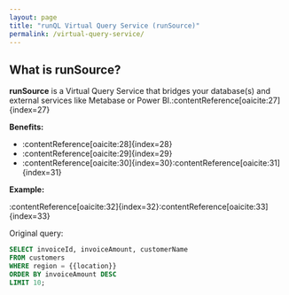 ```yaml
---
layout: page
title: "runQL Virtual Query Service (runSource)"
permalink: /virtual-query-service/
---
```


## What is runSource?

**runSource** is a Virtual Query Service that bridges your database(s) and external services like Metabase or Power BI.&#8203;:contentReference[oaicite:27]{index=27}

**Benefits:**

- :contentReference[oaicite:28]{index=28}
- :contentReference[oaicite:29]{index=29}
- :contentReference[oaicite:30]{index=30}&#8203;:contentReference[oaicite:31]{index=31}

**Example:**

:contentReference[oaicite:32]{index=32}&#8203;:contentReference[oaicite:33]{index=33}

Original query:

```sql
SELECT invoiceId, invoiceAmount, customerName
FROM customers
WHERE region = {{location}}
ORDER BY invoiceAmount DESC
LIMIT 10;
